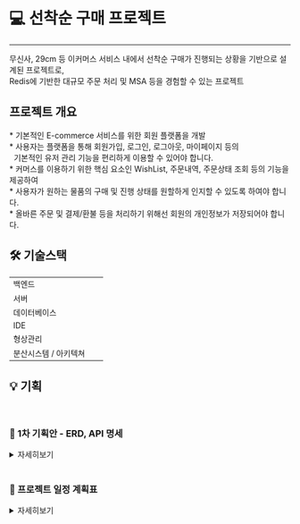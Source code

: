<h1>💻 선착순 구매 프로젝트</h1>
<hr>
무신사, 29cm 등 이커머스 서비스 내에서 선착순 구매가 진행되는 상황을 기반으로 설계된 프로젝트로,<br>
Redis에 기반한 대규모 주문 처리 및 MSA 등을 경험할 수 있는 프로젝트
<h2>프로젝트 개요</h2>
* 기본적인 E-commerce 서비스를 위한 회원 플랫폼을 개발<br>
* 사용자는 플랫폼을 통해 회원가입, 로그인, 로그아웃, 마이페이지 등의<br>
&nbsp;&nbsp;기본적인 유저 관리 기능을 편리하게 이용할 수 있어야 합니다.<br>
* 커머스를 이용하기 위한 핵심 요소인 WishList, 주문내역, 주문상태 조회 등의 기능을 제공하여<br>
* 사용자가 원하는 물품의 구매 및 진행 상태를 원할하게 인지할 수 있도록 하여야 합니다.<br>
* 올바른 주문 및 결제/환불 등을 처리하기 위해선 회원의 개인정보가 저장되어야 합니다.

<h2>🛠️ 기술스택</h2>
<table>
  <tr>
    <td>백엔드</td>
    <td>
      <img src="https://img.shields.io/badge/java-007396?style=for-the-badge&logo=java&logoColor=white" alt="">
      <img src="https://img.shields.io/badge/springboot-6DB33F?style=for-the-badge&logo=springboot&logoColor=white" alt="">
      <img src="https://img.shields.io/badge/gradle-02303A?style=for-the-badge&logo=gradle&logoColor=white" alt="">
<img src="https://img.shields.io/badge/spring%20data%20jpa-004225?style=for-the-badge&logo=spring&logoColor=white" alt="">
    </td>
  </tr>
  <tr>
    <td>서버</td>
    <td>
      <img src="https://img.shields.io/badge/apache tomcat-F8DC75?style=for-the-badge&logo=apachetomcat&logoColor=white" alt="">
      <img src="https://img.shields.io/badge/AWS RDS-000000?style=for-the-badge&logo=apachetomcat&logoColor=white" alt="">
    </td>
  </tr>
  <tr>
    <td>데이터베이스</td>
    <td>
        <img src="https://img.shields.io/badge/MySQL-4479A1?style=for-the-badge&logo=mysql&logoColor=white" alt="">
        <img src="https://img.shields.io/badge/Redis-DC382D?style=for-the-badge&logo=redis&logoColor=white" alt="">
    </td>
  </tr>
  <tr>
    <td>IDE</td>
    <td>
      <img src="https://img.shields.io/badge/intelliJ IDEA-000000?style=for-the-badge&logo=intelliJ IDEA&logoColor=white" alt="">
    </td>
  </tr>
  <tr>
    <td>형상관리</td>
    <td>
        <img src="https://img.shields.io/badge/git-F05032?style=for-the-badge&logo=git&logoColor=white" alt="">
        <img src="https://img.shields.io/badge/github-181717?style=for-the-badge&logo=github&logoColor=white" alt="">
    </td>
  </tr>
  <tr>
    <td>분산시스템 / 아키텍쳐</td>
    <td>
        <img src="https://img.shields.io/badge/Eureka_Server-5A5A5A?style=for-the-badge&logo=spring&logoColor=white" alt="">
        <img src="https://img.shields.io/badge/Spring_Cloud_Gateway-6DB33F?style=for-the-badge&logo=springboot&logoColor=white" alt="">
        <img src="https://img.shields.io/badge/MSA-0088CC?style=for-the-badge&logo=microgen&logoColor=white" alt="">
        <img src="https://img.shields.io/badge/Docker-2496ED?style=for-the-badge&logo=docker&logoColor=white" alt="">
</td>
  </tr>
</table>

<h2>💡 기획</h2><br>
<h3>📄 1차 기획안 - ERD, API 명세</h3>
<details>
    <summary>자세히보기</summary>
  <img src="https://github.com/Blaten7/image/blob/main/images/FcomeFserve/ERD_1차.png?raw=true" alt="">
<h3>[ API 명세 ]</h3>
<a href="https://documenter.getpostman.com/view/38985084/2sAYJ3F2XJ">Postman API 명세서 보기</a>
</details>
<br>
<h3>📆 프로젝트 일정 계획표</h3>
<details>
    <summary>자세히보기</summary>
    <table>
        <tr>
            <th>/</th>
            <td>목표</td>
            <td>실천</td>
        </tr>
        <tr>
            <th colspan="3">-  -  -  -  -  1주차  -  -  -  -  -</th>
        </tr>
        <tr>
            <th>24.12.18 [수]</th>
            <td>[ 프로젝트 시작일 ]<br>
                ERD 작성<br>
                API 명세서 작성<br>
                유저 관리 서비스 전반 기능 구현
            </td>
            <td>
                ERD 초안 작성<br>
                API 명세서 작성<br>
                DDD구조 프로젝트 생성<br>
                Docker 환경설정<br>
                회원가입 기능 구현률 50%
            </td>
        </tr>
        <tr>
            <th>24.12.19 [목]</th>
            <td>
                유저 관리 서비스 기능 구현
            </td>
            <td>
                회원가입 기능구현 완료<br>
                이메일 인증 기능구현 완료<br>
                로그인 기능구현 완료<br>
                현재 기기에서 로그아웃 기능구현 완료<br>
                모든 기기에서 로그아웃 기능구현 완료<br>
                비밀번호 변경 기능구현 완료<br>
            </td>
        </tr>
        <tr>
            <th>24.12.20 [금]</th>
            <td>
                기능 구현 작업 중단<br>
                유레카 서버 구축<br>
                API 게이트웨이 구축<br>
                멀티 모듈 프로젝트에 맞는 도커환경 구축<br>
                그래들 의존성 중앙 관리식 일부 자동화 구축<br>
            </td>
            <td>
                유레카와 게이트웨이 활용을 위해서<br>
                먼저 프로젝트의 구조를 리팩토링<br>
                최초 프로젝트 내 모듈 4개에서<br>
                ConfigServer, EurekaServer, Gateway, Service...<br>
                로 구성을 하고, 각 서비스마다 서브모듈을 4개씩 구성<br><br>
                ConfigServer 구축 완료<br>
                EurekaServer 구축 완료<br>
                API Gateway 구축 완료<br>
                유저 관리 서비스 유레카에 등록 후 요청 처리 테스트 완료<br>
            </td>
        </tr>
        <tr>
            <th>24.12.21 [토]</th>
            <td>
                각 서비스 별 스키마 분할<br>
                API 명세서 보완하여 재작성<br>
                명세서 기반 상품관리 서비스 구현<br>
                -----------------Optional-----------------<br>
                주문관리 서비스 구현<br>
                Resilence4j 활용<br>
                장애상황 연출 및 회복탄력성 갖추기
            </td>
            <td>
                서비스 별 스키마 분할 완료<br>
                상품관리 서비스 구현 완료<br>
                주문관리 서비스 구현 중...<br>
                현재 각 서비스별 하위모듈이 개별적으로 동작하지 않는데도<br>
                이 구조를 유지할 이유가 없다는걸 깨달았음. <br>
                따라서 루트의 모듈 구성은 그대로 두되. <br>
                각 서비스별 하위모듈 삭제하고 하나의 구조로 리팩토링 완료
            </td>
        </tr>
        <tr>
            <th>24.12.22 [일]</th>
            <td>
                주문관리 서비스 구현<br>
                모든 서비스의 예외처리 추가<br>
                -----------------Optional-----------------<br>
                테스트 코드 및 시나리오 작성<br>
                테스트 수행 및 성능 개선<br>
            </td>
            <td>
                주문관리 서비스 구현완료    
            </td>
          </tr>
        <tr>
            <th>24.12.23 [월]</th>
            <td>
                위시리스트 API 구현완료<br>
                모든 서비스 예외처리 추가
            </td>
            <td>
                위시리스트 API 구현<br>
                모든 서비스 예외처리 추가
            </td>
        </tr>
        <tr>
            <th>24.12.24 [화]</th>
            <td>
                테스트 시나리오 및 코드 작성<br>
                테스트 후 예외처리 추가 및 성능개선
            </td>
            <td>
                서비스 커버리지 테스트 66% 달성<br>
                k6 테스트 수행, 30%의 오류율 발생 확인
            </td>
        </tr>
        <tr>
            <th colspan="3">-  -  -  -  -  2주차  -  -  -  -  -</th>
        </tr>
        <tr>
            <th>24.12.25 [수]</th>
            <td>
                Resilience4j 활용, 회복탄력성 갖추기<br>
            </td>
            <td>
                실패
            </td>
        </tr>
        <tr>
            <th>24.12.26 [목]</th>
            <td>
                동시성 제어 및 성능개선
            </td>
            <td>
                Spring Security 추가 작업중<br>
                기존 방법으로 처리가 되지 않는 에러 발생 <br>
                WebMvc -> WebFlux 로 로직 구성 변경.<br>
                유저서비스 변경 완료. 27일 나머지 서비스 변경 예정
            </td>
        </tr>
        <tr>
            <th>24.12.27 [금]</th>
            <td>
                상품관리, 주문관리 서비스 WebFlux 구조 변경<br>
                레디스 기반 분산락 구현으로 동시성 제어 Up<br>
            </td>
            <td>
                WebFlux 관련 피드백 수용<br>
                다시 WebMVC로 롤백..
            </td>
        </tr>
        <tr>
            <th>24.12.28 [토]</th>
            <td>
                회복 탄력성 공부
            </td>
            <td>
                .
            </td>
        </tr>
        <tr>
            <th>24.12.29 [일]</th>
            <td>
                회복 탄력성 공부
            </td>
            <td>
                Resilience4j 활용<br>
                Circuit Breaker, Retry, TimeLimiter 적용<br>
                Docker 환경 세팅 및 빌드 그리고 API 테스트 완료<br>
                프로메테우스 설정 완료
            </td>
        </tr>
        <tr>
            <th>24.12.30 [월]</th>
            <td>
                3주차 목표 설정<br>
                동시성 제어에 관한 공부<br>
                가능하다면 일부 적용까지
            </td>
            <td>
                코드 변경사항 발생시, 해당 모듈 재빌드,<br>
                도커에도 이미지 재빌드를 하는 과정이 번거로워서<br>
                코드 변경을 감지하여 자동으로 도커에 재빌드 된 jar파일이 빌드되도록<br>
                구성하고자 Devtools와 도커의 Volume 설정을 사용.<br>
                하지만, 뜻대로 되지 않았고. 나 혼자, 협업없이, 다른 컴퓨터에서 실행하지 않고<br>
                진행하는 프로젝트 이기 때문에 도커를 사용할 의미가 사실 없음.<br>
                다만, 도커를 사용할 수 있다는 것은 확인이 되었으니, 오늘부로 도커 아웃.
            </td>
        </tr>
        <tr>
            <th>24.12.31 [화]</th>
            <td>
                남은 재고 파악 API 설계 및 구현<br>
                Redis 캐싱에 대한 이해<br>
                결제 진입 및 결제 API 설계 및 구현
            </td>
            <td>
                공부
            </td>
        </tr>
        <tr>
            <th colspan="3">-  -  -  -  -  3주차  -  -  -  -  -</th>
        </tr>
        <tr>
            <th>25.01.01 [수]</th>
            <td>
                공부
            </td>
            <td>
                공부
            </td>
        </tr>
        <tr>
            <th>25.01.02 [목]</th>
            <td>
                .
            </td>
            <td>
                인증 / 인가 위치 변경<br>
                UserService -> Gateway<br>
                전체 서비스에서 로그인 검증을 하지 않게 되어<br>
                전체적으로 응답속도 10ms이상 향상
            </td>
        </tr>
        <tr>
            <th>25.01.03 [금]</th>
            <td>
                선착순 구매 서비스 API MVP 개발로 기능구현 완료<br>
                각 모듈간 요청에 적절한 카프카 로직 추가<br>
                모듈별 응답속도 개선<br>
            </td>
            <td>
                주문 관련 API 성능개선<br>
                평균 응답속도 2500ms -> 120ms<br>
                약 93 ~ 95% 개선<br>
                결제 프로레스 API 구현 완료<br>
                위의 API K6 커스텀 매트릭&핸들러 테스트코드 작성<br>
                VU 50 이하시에만 정상작동, 50초과시 에러율 급증
            </td>
        </tr>
        <tr>
            <th>25.01.04 [토]</th>
            <td>
                결제 프로세스 API의 동시성 제어 로직 추가<br>
                K6기준 VU 10000에서 안정적인 동작을 목표
            </td>
            <td>
                레디스 기반 분산 락을 컨트롤러단에서만 구현<br>
                결과 : VU 1000명에서 안정적인 동작 확인<br>
                데이터 정합성과 동시성을 더 확실히 제어해야할 필요
            </td>
        </tr>
        <tr>
            <th>25.01.05 [일]</th>
            <td>
                .
            </td>
            <td>
                .
            </td>
        </tr>
        <tr>
            <th>25.01.06 [월]</th>
            <td>
                <details>
                    <summary>Redis 최적화 방안</summary>
                    레디스 QPS, 응답시간 및 메세지 전달 성공률 측정<br>
                    병목 구간 파악 및 해결<br>
                    성능 최적화 이후 다시 테스트 진행
                </details>
                이후 카프카 도입 검토
            </td>
            <td>
                현재 프로젝트 진행 방향에 대해 멘토님과 상의한 결과<br>
                아쉬운 점이 있는 것 같아, 수립한 계획 전면 취소<br>
                단기 목표로는<br>
                내일 7일까지, 각 서비스별 테스트코드 작성 및 테스트 커버리지 90%이상 달성<br>
                장기 목표로는 레디스 캐싱에 대한 깊은 이해를 바탕으로 동시성 제어 성능 개선<br>
                차후 시간적 여유가 있다는 전제하에 카프카 등 선택사항 구현
            </td>
        </tr>
        <tr>
            <th>25.01.07 [화]</th>
            <td>
                오늘부터 각 서비스별 테스트코드 작성<br>
                및 테스트 커버리지 100% 달성
            </td>
            <td>
                <details>
                    <summary>UserService Test Coverage 100% 이미지</summary>
                    <img src="https://raw.githubusercontent.com/Blaten7/image/main/images/FcomeFserve/UserService/UserService%20-%20test%20coverage%20100%25.png" alt="테스트 커버리지 100%">
                </details>
            </td>
        </tr>
        <tr>
            <th>25.01.08 [수]</th>
            <td>
                .
            </td>
            <td>
                <details>
                    <summary>ProductService Test Coverage 100% 이미지</summary>
                    <img src="https://raw.githubusercontent.com/Blaten7/image/main/images/FcomeFserve/ProductService/ProductService%20-%20test%20coverage%20100%25.png" alt="테스트 커버리지 100%">
                </details>
                <details>
                    <summary>EurekaServer Test Coverage 100% 이미지</summary>
                    <img src="https://raw.githubusercontent.com/Blaten7/image/main/images/FcomeFserve/EurekaServer/EurekaServer%20-%20test%20coverage%20100%25.png" alt="테스트 커버리지 100%">
                </details>
                <details>
                    <summary>Gateway Test Coverage 100% 이미지</summary>
                    <img src="https://raw.githubusercontent.com/Blaten7/image/main/images/FcomeFserve/Gateway/Gateway%20-%20test%20coverage%20100%25.png" alt="테스트 커버리지 100%">
                </details>
            </td>
        </tr>
        <tr>
            <th>25.01.09 [목]</th>
            <td>
                .
            </td>
            <td>
                <details>
                    <summary>OrderService Test Coverage 100% 이미지</summary>
                    <img src="https://raw.githubusercontent.com/Blaten7/image/main/images/FcomeFserve/OrderService/OrderService%20-%20test%20coverage%20100%25.png" alt="테스트 커버리지 100%">
                </details>
                <details>
                    <summary>PurchaseService Test Coverage 90% 이미지</summary>
                    <img src="https://raw.githubusercontent.com/Blaten7/image/main/images/FcomeFserve/PurchaseService/PurchaseService%20-%20test%20coverage%2090%25.png" alt="테스트 커버리지 90%">
                </details><br>
                전체 모듈 테스트코드 작성 1차 완료        
            </td>
        </tr>
        <tr>
            <th>25.01.10 [금]</th>
            <td>
                모든 서비스 로직 예외처리 및 정상화<br>
                k6 성능테스트 정상화<br>
            </td>
            <td>
                ..
            </td>
        </tr>
        <tr>
            <th>25.01.0 []</th>
            <td>
                .
            </td>
            <td>
                .
            </td>
        </tr>
        <tr>
            <th>25.01.0 []</th>
            <td>
                .
            </td>
            <td>
                .
            </td>
        </tr>
        <tr>
            <th>25.01.0 []</th>
            <td>
                .
            </td>
            <td>
                .
            </td>
        </tr>
        <tr>
            <th>25.01.0 []</th>
            <td>
                .
            </td>
            <td>
                .
            </td>
        </tr>
        <tr>
            <th>25.01.0 []</th>
            <td>
                .
            </td>
            <td>
                .
            </td>
        </tr>
        <tr>
            <th>25.01.0 []</th>
            <td>
                .
            </td>
            <td>
                .
            </td>
        </tr>
        <tr>
            <th>25.01.0 []</th>
            <td>
                .
            </td>
            <td>
                .
            </td>
        </tr>
      </table>
</details>
